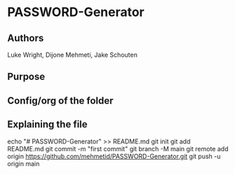 # PASSWORD-Generator

## Authors
Luke Wright, Dijone Mehmeti, Jake Schouten
## Purpose

## Config/org of the folder

## Explaining the file

echo "# PASSWORD-Generator" >> README.md
git init
git add README.md
git commit -m "first commit"
git branch -M main
git remote add origin https://github.com/mehmetid/PASSWORD-Generator.git
git push -u origin main
